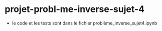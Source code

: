 # projet-probl-me-inverse-sujet-4
- le code et les tests sont dans le fichier problème_inverse_sujet4.ipynb

